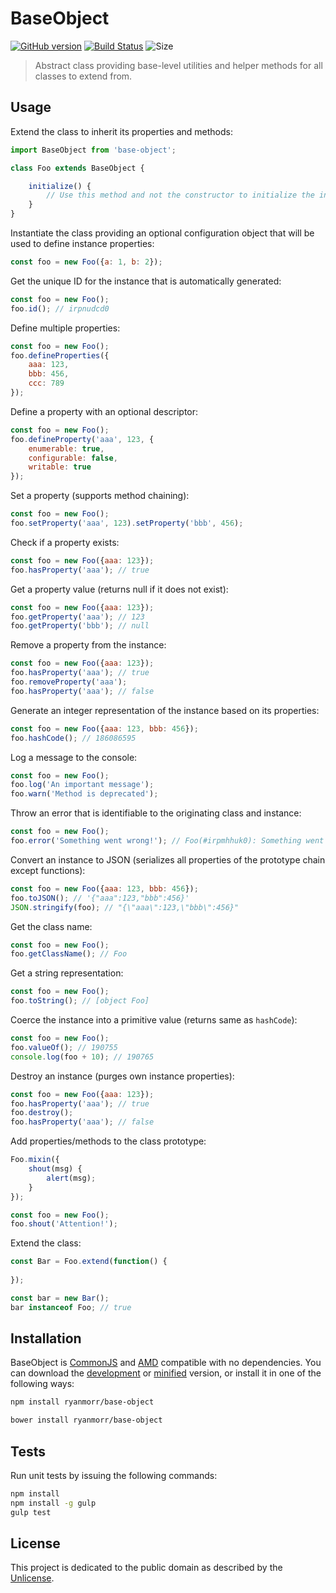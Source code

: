 # BaseObject

[![GitHub version](https://badge.fury.io/gh/ryanmorr%2Fbase-object.svg)](https://badge.fury.io/gh/ryanmorr%2Fbase-object) [![Build Status](https://travis-ci.org/ryanmorr/base-object.svg)](https://travis-ci.org/ryanmorr/base-object) ![Size](https://badge-size.herokuapp.com/ryanmorr/base-object/master/dist/base-object.min.js.svg?color=blue&label=file%20size)

> Abstract class providing base-level utilities and helper methods for all classes to extend from.

## Usage

Extend the class to inherit its properties and methods:

``` javascript
import BaseObject from 'base-object';

class Foo extends BaseObject {

    initialize() {
        // Use this method and not the constructor to initialize the instance
    }
}
```

Instantiate the class providing an optional configuration object that will be used to define instance properties:

``` javascript
const foo = new Foo({a: 1, b: 2});
```

Get the unique ID for the instance that is automatically generated:

``` javascript
const foo = new Foo();
foo.id(); // irpnudcd0
```

Define multiple properties:

``` javascript
const foo = new Foo();
foo.defineProperties({
    aaa: 123,
    bbb: 456,
    ccc: 789
});
```

Define a property with an optional descriptor:

``` javascript
const foo = new Foo();
foo.defineProperty('aaa', 123, {
    enumerable: true,
    configurable: false,
    writable: true
});
```

Set a property (supports method chaining):
``` javascript
const foo = new Foo();
foo.setProperty('aaa', 123).setProperty('bbb', 456);
```

Check if a property exists:
``` javascript
const foo = new Foo({aaa: 123});
foo.hasProperty('aaa'); // true
```

Get a property value (returns null if it does not exist):
``` javascript
const foo = new Foo({aaa: 123});
foo.getProperty('aaa'); // 123
foo.getProperty('bbb'); // null
```

Remove a property from the instance:
``` javascript
const foo = new Foo({aaa: 123});
foo.hasProperty('aaa'); // true
foo.removeProperty('aaa');
foo.hasProperty('aaa'); // false
```

Generate an integer representation of the instance based on its properties:

``` javascript
const foo = new Foo({aaa: 123, bbb: 456});
foo.hashCode(); // 186086595
```

Log a message to the console:

``` javascript
const foo = new Foo();
foo.log('An important message');
foo.warn('Method is deprecated');
```

Throw an error that is identifiable to the originating class and instance:

``` javascript
const foo = new Foo();
foo.error('Something went wrong!'); // Foo(#irpmhhuk0): Something went wrong!
```

Convert an instance to JSON (serializes all properties of the prototype chain except functions):

``` javascript
const foo = new Foo({aaa: 123, bbb: 456});
foo.toJSON(); // '{"aaa":123,"bbb":456}'
JSON.stringify(foo); // "{\"aaa\":123,\"bbb\":456}"
```

Get the class name:

``` javascript
const foo = new Foo();
foo.getClassName(); // Foo
```

Get a string representation:

``` javascript
const foo = new Foo();
foo.toString(); // [object Foo]
```

Coerce the instance into a primitive value (returns same as `hashCode`):

``` javascript
const foo = new Foo();
foo.valueOf(); // 190755
console.log(foo + 10); // 190765
```

Destroy an instance (purges own instance properties):

``` javascript
const foo = new Foo({aaa: 123});
foo.hasProperty('aaa'); // true
foo.destroy();
foo.hasProperty('aaa'); // false
```

Add properties/methods to the class prototype:

``` javascript
Foo.mixin({
    shout(msg) {
        alert(msg);
    }
});

const foo = new Foo();
foo.shout('Attention!');
```

Extend the class:

``` javascript
const Bar = Foo.extend(function() {
    
});

const bar = new Bar();
bar instanceof Foo; // true
```

## Installation

BaseObject is [CommonJS](http://www.commonjs.org/) and [AMD](https://github.com/amdjs/amdjs-api/wiki/AMD) compatible with no dependencies. You can download the [development](http://github.com/ryanmorr/base-object/raw/master/dist/base-object.js) or [minified](http://github.com/ryanmorr/base-object/raw/master/dist/base-object.min.js) version, or install it in one of the following ways:

``` sh
npm install ryanmorr/base-object

bower install ryanmorr/base-object
```

## Tests

Run unit tests by issuing the following commands:

``` sh
npm install
npm install -g gulp
gulp test
```

## License

This project is dedicated to the public domain as described by the [Unlicense](http://unlicense.org/).